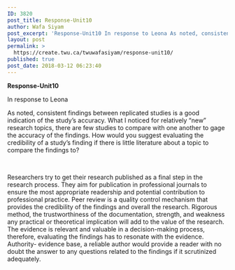 ```yaml
---
ID: 3820
post_title: Response-Unit10
author: Wafa Siyam
post_excerpt: 'Response-Unit10 In response to Leona As noted, consistent findings between replicated studies is a good indication of the study&rsquo;s accuracy. What I noticed for relatively &ldquo;new&rdquo; research topics, there are few studies to compare with one another to gage the accuracy of the findings. How would you suggest evaluating the credibility of a study&rsquo;s finding &hellip; <p><a href="https://create.twu.ca/twuwafasiyam/response-unit10/">Continue reading<span> "Response-Unit10"</span></a></p>'
layout: post
permalink: >
  https://create.twu.ca/twuwafasiyam/response-unit10/
published: true
post_date: 2018-03-12 06:23:40
---
```

<strong>Response-Unit10</strong>

In response to Leona

As noted, consistent findings between replicated studies is a good indication of the study’s accuracy. What I noticed for relatively “new” research topics, there are few studies to compare with one another to gage the accuracy of the findings. How would you suggest evaluating the credibility of a study’s finding if there is little literature about a topic to compare the findings to?

&nbsp;

Researchers try to get their research published as a final step in the research process. They aim for publication in professional journals to ensure the most appropriate readership and potential contribution to professional practice. Peer review is a quality control mechanism that provides the credibility of the findings and overall the research. Rigorous method, the trustworthiness of the documentation, strength, and weakness any practical or theoretical implication will add to the value of the research. The evidence is relevant and valuable in a decision-making process, therefore, evaluating the findings has to resonate with the evidence. Authority- evidence base, a reliable author would provide a reader with no doubt the answer to any questions related to the findings if it scrutinized adequately.
